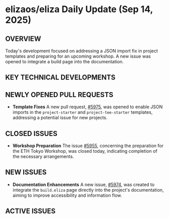 # elizaos/eliza Daily Update (Sep 14, 2025)
## OVERVIEW 
Today's development focused on addressing a JSON import fix in project templates and preparing for an upcoming workshop. A new issue was opened to integrate a build page into the documentation.

## KEY TECHNICAL DEVELOPMENTS

## NEWLY OPENED PULL REQUESTS
*   **Template Fixes**
    A new pull request, [#5975](https://github.com/elizaos/eliza/pull/5975), was opened to enable JSON imports in the `project-starter` and `project-tee-starter` templates, addressing a potential issue for new projects.

## CLOSED ISSUES

*   **Workshop Preparation**
    The issue [#5955](https://github.com/elizaos/eliza/issues/5955), concerning the preparation for the ETH Tokyo Workshop, was closed today, indicating completion of the necessary arrangements.

## NEW ISSUES

*   **Documentation Enhancements**
    A new issue, [#5974](https://github.com/elizaos/eliza/issues/5974), was created to integrate the `build.eliza` page directly into the project's documentation, aiming to improve accessibility and information flow.

## ACTIVE ISSUES